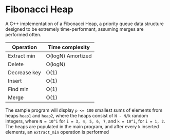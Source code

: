 # Fibonacci Heap

A C++ implementation of a Fibonacci Heap, a priority queue data structure designed to be extremely time-performant, assuming merges are performed often.

| Operation | Time complexity |
| --------- | --------------- |
| Extract min | O(logN) Amortized |
| Delete | O(logN) |
| Decrease key | O(1) |
| Insert | O(1) |
| Find min | O(1) |
| Merge | O(1) |

The sample program will display ```p <= 100``` smallest sums of elements from heaps ```heap1``` and ```heap2```, where the heaps consist of ```N - N/k``` random integers, where ```N = 10^i``` for ```i = 3, 4, 5, 6, 7```, and ```k = 10^i```, for ```i = 1, 2```. The heaps are populated in the main program, and after every ```k``` inserted elements, an ```extract_min``` operation is performed 




